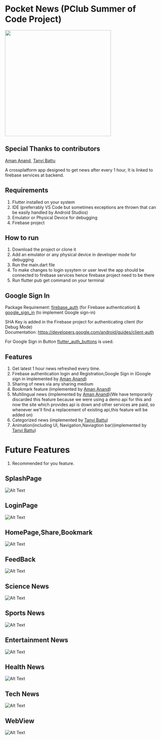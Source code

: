 # Pocket News (PClub Summer of Code Project)
<img src="WhatsApp%20Image%202020-06-26%20at%208.00.13%20PM.jpeg" width=350 height=350>

## Special Thanks to contributors
 <a href="https://github.com/anand-aman">Aman Anand</a>, <a href="https://github.com/tanvibattu">Tanvi Battu</a>
 
A crossplatform app designed to get news after every 1 hour,
It is linked to firebase services at backend.
## Requirements
1. Flutter installed on your system
2. IDE (preferrably VS Code but sometimes exceptions are thrown that can be easily handled by Android Studios)
3. Emulator or Physical Device for debugging
4. Firebase project
## How to run
1. Download the project or clone it
2. Add an emulator or any physical device in developer mode for debugging
3. Run the main.dart file
4. To make changes to login sysytem or user level the app should be connected to firebase services hence firebase project need to be there
5. Run flutter pub get command on your terminal
## Google Sign In
  Package Requirement: <a href="https://pub.dev/packages/firebase_auth">firebase_auth</a> (for Firebase authentication) & <a href="https://pub.dev/packages/google_sign_in">google_sign_in</a> (to implement Google sign-in)
  
  SHA Key is added in the Firebase project for authenticating client (for Debug Mode)<br>
  Documentation: https://developers.google.com/android/guides/client-auth
  
  For Google Sign in Button <a href="https://pub.dev/packages/flutter_auth_buttons">flutter_auth_buttons</a> is used.
## Features
1. Get latest 1 hour news refreshed every time.
2. Firebase authentication login and Registration,Google Sign in (Google sign in implemented by <a href="https://github.com/anand-aman">Aman Anand</a>)
3. Sharing of news via any sharing medium
4. Bookmark feature (implemented by <a href="https://github.com/anand-aman">Aman Anand</a>)
5. Multilingual news (implemented by <a href="https://github.com/anand-aman">Aman Anand</a>)(We have temporarily discarded this feature because we were using a demo api for this and now the site which provides api is down and other services are paid, so whenever we'll find a replacement of existing api,this feature will be added on)
6. Categorized news (implemented by <a href="https://github.com/tanvibattu">Tanvi Battu</a>)
7. Animation(including UI, Navigation,Naviagtion bar)(implemented by <a href="https://github.com/tanvibattu">Tanvi Battu</a>) 

# Future Features
1. Recommended for you feature.

## SplashPage
![Alt Text](https://github.com/ankay212000/News_app_2.0/blob/master/Screenrecorder-2020-08-29-09-21.gif)
## LoginPage
![Alt Text](https://github.com/ankay212000/News_app_2.0/blob/master/Screenrecorder-2020-08-29-09-22.gif)
## HomePage,Share,Bookmark
![Alt Text](https://github.com/ankay212000/News_app_2.0/blob/master/Screenrecorder-2020-08-29-09-22111.gif)
## FeedBack
![Alt Text](https://github.com/ankay212000/News_app_2.0/blob/master/Screenrecorder-2020-08-29-09-23.gif)
## Science News
![Alt Text](https://github.com/ankay212000/News_app_2.0/blob/master/Screenrecorder-2020-08-29-09-24.gif)
## Sports News
![Alt Text](https://github.com/ankay212000/News_app_2.0/blob/master/Screenrecorder-2020-08-29-09-25%201.gif)
## Entertainment News
![Alt Text](https://github.com/ankay212000/News_app_2.0/blob/master/Screenrecorder-2020-08-29-09-25.gif)
## Health News
![Alt Text](https://github.com/ankay212000/News_app_2.0/blob/master/Screenrecorder-2020-08-29-09-252.gif)
## Tech News
![Alt Text](https://github.com/ankay212000/News_app_2.0/blob/master/Screenrecorder-2020-08-29-09-26.gif)
## WebView
![Alt Text](https://github.com/ankay212000/News_app_2.0/blob/master/Screenrecorder-2020-08-29-09-263.gif)
